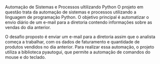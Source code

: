 Automação de Sistemas e Processos ultilizando Python
O projeto em questão trata da automação de sistemas e processos utilizando a linguagem de programação Python. O objetivo principal é automatizar o envio diário de um e-mail para a diretoria contendo informações sobre as vendas do dia anterior.

O desafio proposto é enviar um e-mail para a diretoria assim que o analista começa a trabalhar, com os dados de faturamento e quantidade de produtos vendidos no dia anterior. Para realizar essa automação, o projeto utiliza a biblioteca pyautogui, que permite a automação de comandos do mouse e do teclado.
